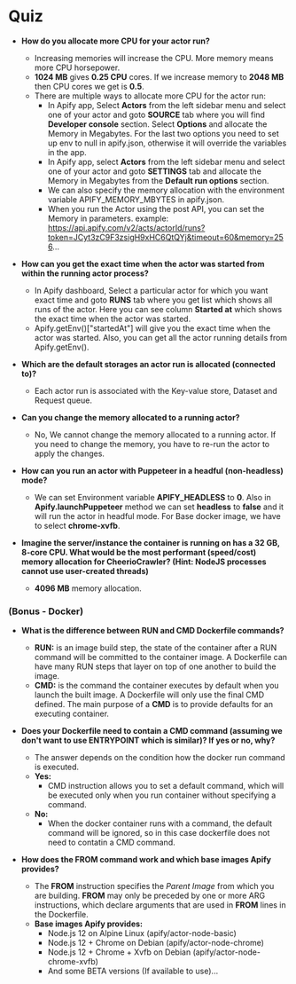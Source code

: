 # Quiz

- **How do you allocate more CPU for your actor run?**
    - Increasing memories will increase the CPU. More memory means more CPU horsepower.
    - **1024 MB** gives **0.25 CPU** cores. If we increase memory to **2048 MB** then CPU cores we get is **0.5**. 
    - There are multiple ways to allocate more CPU for the actor run:
        - In Apify app, Select **Actors** from the left sidebar menu and select one of your actor and goto **SOURCE** tab where you will find **Developer console** section. Select **Options** and allocate the Memory in Megabytes. For the last two options you need to set up env to null in apify.json, otherwise it will override the variables in the app.    
        - In Apify app, select **Actors** from the left sidebar menu and select one of your actor and goto **SETTINGS** tab and allocate the Memory in Megabytes from the **Default run options** section.
        - We can also specify the memory allocation with the environment variable APIFY_MEMORY_MBYTES in apify.json.
        - When you run the Actor using the post API, you can set the Memory in parameters. example: https://api.apify.com/v2/acts/actorId/runs?token=JCyt3zC9F3zsigH9xHC6QtQYj&timeout=60&memory=256...


- **How can you get the exact time when the actor was started from within the running actor process?**
    - In Apify dashboard, Select a particular actor for which you want exact time and goto **RUNS** tab where you get list which shows all runs of the actor. Here you can see column **Started at** which shows the exact time when the actor was started.
    - Apify.getEnv()["startedAt"] will give you the exact time when the actor was started. Also, you can get all the actor running details from Apify.getEnv().


- **Which are the default storages an actor run is allocated (connected to)?**
    - Each actor run is associated with the Key-value store, Dataset and Request queue.

- **Can you change the memory allocated to a running actor?**
    - No, We cannot change the memory allocated to a running actor. If you need to change the memory, you have to re-run the actor to apply the changes.

- **How can you run an actor with Puppeteer in a headful (non-headless) mode?**
    - We can set Environment variable **APIFY_HEADLESS** to **0**. Also in **Apify.launchPuppeteer** method we can set **headless** to **false** and it will run the actor in headful mode. For Base docker image, we have to select **chrome-xvfb**.

- **Imagine the server/instance the container is running on has a 32 GB, 8-core CPU. What would be the most performant (speed/cost) memory allocation for CheerioCrawler? (Hint: NodeJS processes cannot use user-created threads)**
    - **4096 MB** memory allocation.

### (Bonus - Docker)    

- **What is the difference between RUN and CMD Dockerfile commands?**
    - **RUN:** is an image build step, the state of the container after a RUN command will be committed to the container image. A Dockerfile can have many RUN steps that layer on top of one another to build the image.
    - **CMD:** is the command the container executes by default when you launch the built image. A Dockerfile will only use the final CMD defined. The main purpose of a **CMD** is to provide defaults for an executing container.


- **Does your Dockerfile need to contain a CMD command (assuming we don't want to use ENTRYPOINT which is similar)? If yes or no, why?**
    - The answer depends on the condition how the docker run command is executed. 
    - **Yes:**
        - CMD instruction allows you to set a default command, which will be executed only when you run container without specifying a command.
    - **No:**
        - When the docker container runs with a command, the default command will be ignored, so in this case dockerfile does not need to contatin a CMD command.


- **How does the FROM command work and which base images Apify provides?**
    - The **FROM** instruction specifies the *Parent Image* from which you are building. **FROM** may only be preceded by one or more ARG instructions, which declare arguments that are used in **FROM** lines in the Dockerfile.
    - **Base images Apify provides:**
        - Node.js 12 on Alpine Linux (apify/actor-node-basic)
        - Node.js 12 + Chrome on Debian (apify/actor-node-chrome)
        - Node.js 12 + Chrome + Xvfb on Debian (apify/actor-node-chrome-xvfb)
        - And some BETA versions (If available to use)...